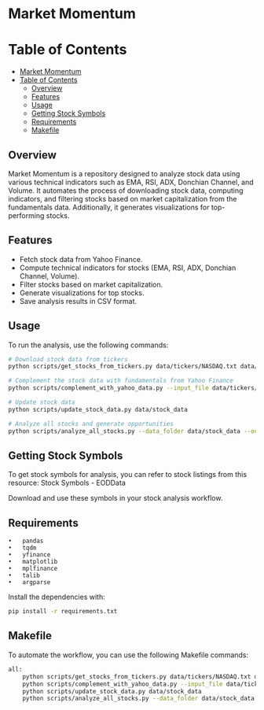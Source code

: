 # Market Momentum

Table of Contents
=================

- [Market Momentum](#market-momentum)
- [Table of Contents](#table-of-contents)
  - [Overview](#overview)
  - [Features](#features)
  - [Usage](#usage)
  - [Getting Stock Symbols](#getting-stock-symbols)
  - [Requirements](#requirements)
  - [Makefile](#makefile)

## Overview

Market Momentum is a repository designed to analyze stock data using various technical indicators such as EMA, RSI, ADX, Donchian Channel, and Volume. It automates the process of downloading stock data, computing indicators, and filtering stocks based on market capitalization from the fundamentals data. Additionally, it generates visualizations for top-performing stocks.

## Features

- Fetch stock data from Yahoo Finance.
- Compute technical indicators for stocks (EMA, RSI, ADX, Donchian Channel, Volume).
- Filter stocks based on market capitalization.
- Generate visualizations for top stocks.
- Save analysis results in CSV format.
  
## Usage

To run the analysis, use the following commands:

```bash
# Download stock data from tickers
python scripts/get_stocks_from_tickers.py data/tickers/NASDAQ.txt data/stock_data

# Complement the stock data with fundamentals from Yahoo Finance
python scripts/complement_with_yahoo_data.py --input_file data/tickers/NASDAQ.txt --output_file data/complemented_fundamentals_yahoo_data.csv

# Update stock data
python scripts/update_stock_data.py data/stock_data

# Analyze all stocks and generate opportunities
python scripts/analyze_all_stocks.py --data_folder data/stock_data --output_folder data/opportunities --description_file data/tickers/NASDAQ.txt
```

## Getting Stock Symbols

To get stock symbols for analysis, you can refer to stock listings from this resource:
Stock Symbols - EODData

Download and use these symbols in your stock analysis workflow.

## Requirements

	•	pandas
	•	tqdm
	•	yfinance
	•	matplotlib
	•	mplfinance
	•	talib
	•	argparse

Install the dependencies with:

```bash
pip install -r requirements.txt
```

## Makefile

To automate the workflow, you can use the following Makefile commands:

```bash
all:
    python scripts/get_stocks_from_tickers.py data/tickers/NASDAQ.txt data/stock_data
    python scripts/complement_with_yahoo_data.py --input_file data/tickers/NASDAQ.txt --output_file data/complemented_fundamentals_yahoo_data.csv
    python scripts/update_stock_data.py data/stock_data
    python scripts/analyze_all_stocks.py --data_folder data/stock_data --output_folder data/opportunities --description_file data/tickers/NASDAQ.txt
```